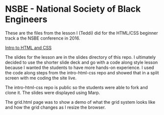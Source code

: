 # NSBE - National Society of Black Engineers

These are the files from the lesson I (Teddi) did for the HTML/CSS beginner track a the NSBE conference in 2016.

[Intro to HTML and CSS](https://github.com/gSchool/intro-html-css)

The slides for the lesson are in the slides directory of this repo. I ultimately decided to use the shorter slide deck and go with a code along style lesson because I wanted the students to have more hands-on experience. I used the code along steps from the intro-html-css repo and showed that in a split screen with me coding the site live.

The intro-html-css repo is public so the students were able to fork and clone it. The slides were displayed using Marp.

The grid.html page was to show a demo of what the grid system looks like and how the grid changes as I resize the browser.

